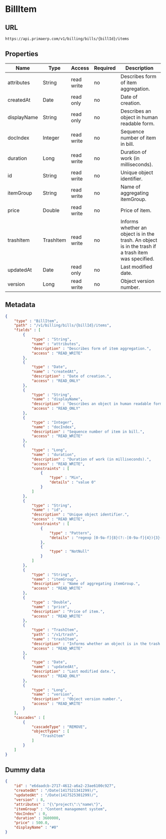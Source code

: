 BillItem
==

## URL

	https://api.primaerp.com/v1/billing/bills/{billId}/items

## Properties

| Name        | Type      | Access     | Required                                                               | Description                                                                                         |
|-------------|-----------|------------|------------------------------------------------------------------------|-----------------------------------------------------------------------------------------------------|
| attributes  | String    | read write | no                                                                     | Describes form of item aggregation.                                                                 |
| createdAt   | Date      | read only  | no                                                                     | Date of creation.                                                                                   |
| displayName | String    | read only  | no                                                                     | Describes an object in human readable form.                                                         |
| docIndex    | Integer   | read write | no                                                                     | Sequence number of item in bill.                                                                    |
| duration    | Long      | read write | no                                                                     | Duration of work (in milliseconds).                                                                 |
| id          | String    | read write | no                                                                     | Unique object identifier.                                                                           |
| itemGroup   | String    | read write | no                                                                     | Name of aggregating itemGroup.                                                                      |
| price       | Double    | read write | no                                                                     | Price of item.                                                                                      |
| trashItem   | TrashItem | read write | no                                                                     | Informs whether an object is in the trash. An object is in the trash if a trash item was specified. |
| updatedAt   | Date      | read only  | no                                                                     | Last modified date.                                                                                 |
| version     | Long      | read write | no                                                                     | Object version number.                                                                              |

## Metadata

```JSON
{
	"type" : "BillItem",
	"path" : "/v1/billing/bills/{billId}/items",
	"fields" : [
		{
			"type" : "String",
			"name" : "attributes",
			"description" : "Describes form of item aggregation.",
			"access" : "READ_WRITE"
		},
		{
			"type" : "Date",
			"name" : "createdAt",
			"description" : "Date of creation.",
			"access" : "READ_ONLY"
		},
		{
			"type" : "String",
			"name" : "displayName",
			"description" : "Describes an object in human readable form.",
			"access" : "READ_ONLY"
		},
		{
			"type" : "Integer",
			"name" : "docIndex",
			"description" : "Sequence number of item in bill.",
			"access" : "READ_WRITE"
		},
		{
			"type" : "Long",
			"name" : "duration",
			"description" : "Duration of work (in milliseconds).",
			"access" : "READ_WRITE",
			"constraints" : [
				{
					"type" : "Min",
					"details" : "value 0"
				}
			]
		},
		{
			"type" : "String",
			"name" : "id",
			"description" : "Unique object identifier.",
			"access" : "READ_WRITE",
			"constraints" : [
				{
					"type" : "Pattern",
					"details" : "regexp [0-9a-f]{8}(?:-[0-9a-f]{4}){3}-[0-9a-f]{12}"
				},
				{
					"type" : "NotNull"
				}
			]
		},
		{
			"type" : "String",
			"name" : "itemGroup",
			"description" : "Name of aggregating itemGroup.",
			"access" : "READ_WRITE"
		},
		{
			"type" : "Double",
			"name" : "price",
			"description" : "Price of item.",
			"access" : "READ_WRITE"
		},
		{
			"type" : "TrashItem",
			"path" : "/v1/trash",
			"name" : "trashItem",
			"description" : "Informs whether an object is in the trash. An object is in the trash if a trash item was specified.",
			"access" : "READ_WRITE"
		},
		{
			"type" : "Date",
			"name" : "updatedAt",
			"description" : "Last modified date.",
			"access" : "READ_ONLY"
		},
		{
			"type" : "Long",
			"name" : "version",
			"description" : "Object version number.",
			"access" : "READ_WRITE"
		}
	],
	"cascades" : [
		{
			"cascadeType" : "REMOVE",
			"objectTypes" : [
				"TrashItem"
			]
		}
	]
}
```

## Dummy data

```JSON
{
	"id" : "e6daadcb-2717-4612-a6a2-23ae6100c927",
	"createdAt" : "/Date(1417521341299)/",
	"updatedAt" : "/Date(1417525301299)/",
	"version" : 8,
	"attributes" : "{\"project\":\"name\"}",
	"itemGroup" : "Content management system",
	"docIndex" : 0,
	"duration" : 3600000,
	"price" : 500.0,
	"displayName" : "#0"
}
```
